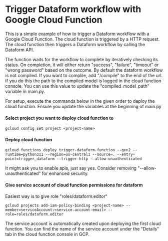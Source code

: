 # Trigger Dataform workflow with Google Cloud Function

This is a simple example of how to trigger a Dataform workflow with a Google Cloud Function. The cloud function is triggered by a HTTP request. The cloud function then triggers a Dataform workflow by calling the Dataform API.



The function waits for the workflow to complete by iteratively checking its status. On completion, it will either return "success", "failure", "timeout" or "wrong password" based on the outcome. 
By default the dataform workflow is not compiled. If you want to complile, add "/compile" to the end of the url. If you do this the path to the compiled model is logged in the cloud function console. You can use this value to update the "compiled_model_path" variable in main.py. 


For setup, execute the commands below in the given order to deploy the cloud function. Ensure you update the variables at the beginning of main.py

#### Select project you want to deploy cloud function to

```
gcloud config set project <project-name>
```

#### Deploy cloud function

```
gcloud functions deploy trigger-dataform-function --gen2 --runtime=python311 --region=us-central1 --source=. --entry-point=trigger_dataform --trigger-http --allow-unauthenticated

```

It might ask you to enable apis, just say yes.
Consider removing "--allow-unauthenticated" for enhanced security.



#### Give service account of cloud function permissions for dataform 
Easiest way is to give role "roles/dataform.editor"
```
gcloud projects add-iam-policy-binding <project-name> --member=serviceAccount:<service-account-email> --role=roles/dataform.editor
```

The service account is automatically created upon deploying the first cloud function. You can find the name of the service account under the "Details" tab in the cloud function console in GCP.


